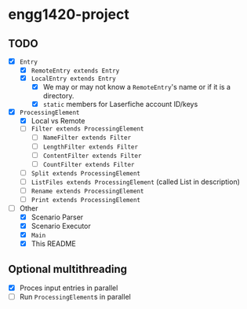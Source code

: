 # engg1420-project

## TODO

- [x] `Entry`
  - [x] `RemoteEntry extends Entry`
  - [x] `LocalEntry extends Entry`
    - [x] We may or may not know a `RemoteEntry`'s name or if it is a directory.
    - [x] `static` members for Laserfiche account ID/keys
- [x] `ProcessingElement`
  - [X] Local vs Remote
  - [ ] `Filter extends ProcessingElement`
    - [ ] `NameFilter extends Filter`
    - [ ] `LengthFilter extends Filter`
    - [ ] `ContentFilter extends Filter`
    - [ ] `CountFilter extends Filter`
  - [ ] `Split extends ProcessingElement`
  - [ ] `ListFiles extends ProcessingElement` (called List in description) 
  - [ ] `Rename extends ProcessingElement`
  - [ ] `Print extends ProcessingElement`
- [ ] Other
  - [x] Scenario Parser
  - [x] Scenario Executor
  - [x] `Main`
  - [x] This README

## Optional multithreading
  - [x] Proces input entries in parallel
  - [ ] Run `ProcessingElement`s in parallel
